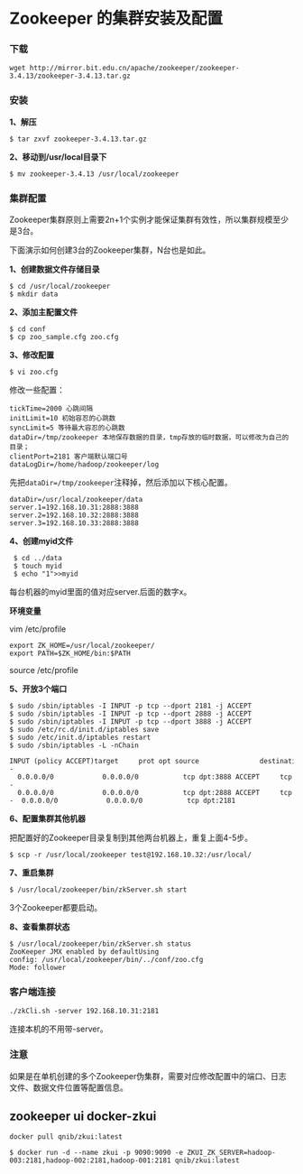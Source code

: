# Zookeeper 的集群安装及配置

  

### 下载

```shell
wget http://mirror.bit.edu.cn/apache/zookeeper/zookeeper-3.4.13/zookeeper-3.4.13.tar.gz 
```

### 安装

**1、解压**

```shell
$ tar zxvf zookeeper-3.4.13.tar.gz
```

**2、移动到/usr/local目录下**

```shell
$ mv zookeeper-3.4.13 /usr/local/zookeeper
```

### 集群配置

Zookeeper集群原则上需要2n+1个实例才能保证集群有效性，所以集群规模至少是3台。

下面演示如何创建3台的Zookeeper集群，N台也是如此。

**1、创建数据文件存储目录**

```shell
$ cd /usr/local/zookeeper
$ mkdir data
```
**2、添加主配置文件**

```shell
$ cd conf
$ cp zoo_sample.cfg zoo.cfg
```
**3、修改配置**
```shell
$ vi zoo.cfg
```
修改一些配置：
```
tickTime=2000 心跳间隔 
initLimit=10 初始容忍的心跳数  
syncLimit=5 等待最大容忍的心跳数  
dataDir=/tmp/zookeeper 本地保存数据的目录，tmp存放的临时数据，可以修改为自己的目录；  
clientPort=2181 客户端默认端口号  
dataLogDir=/home/hadoop/zookeeper/log
```
先把`dataDir=/tmp/zookeeper`注释掉，然后添加以下核心配置。
```shell
dataDir=/usr/local/zookeeper/data
server.1=192.168.10.31:2888:3888
server.2=192.168.10.32:2888:3888
server.3=192.168.10.33:2888:3888
```
**4、创建myid文件**
```shell
 $ cd ../data
 $ touch myid
 $ echo "1">>myid
```
每台机器的myid里面的值对应server.后面的数字x。

**环境变量**

vim /etc/profile

```
export ZK_HOME=/usr/local/zookeeper/
export PATH=$ZK_HOME/bin:$PATH
```
source  /etc/profile

**5、开放3个端口**
```shell
$ sudo /sbin/iptables -I INPUT -p tcp --dport 2181 -j ACCEPT
$ sudo /sbin/iptables -I INPUT -p tcp --dport 2888 -j ACCEPT
$ sudo /sbin/iptables -I INPUT -p tcp --dport 3888 -j ACCEPT
$ sudo /etc/rc.d/init.d/iptables save
$ sudo /etc/init.d/iptables restart
$ sudo /sbin/iptables -L -nChain 

INPUT (policy ACCEPT)target     prot opt source               destination         ACCEPT     tcp  --  0.0.0.0/0            0.0.0.0/0           tcp dpt:3888 ACCEPT     tcp  --  0.0.0.0/0            0.0.0.0/0           tcp dpt:2888 ACCEPT     tcp  --  0.0.0.0/0            0.0.0.0/0           tcp dpt:2181
```
**6、配置集群其他机器**

把配置好的Zookeeper目录复制到其他两台机器上，重复上面4-5步。
```shell
$ scp -r /usr/local/zookeeper test@192.168.10.32:/usr/local/
```
**7、重启集群**
```shell
$ /usr/local/zookeeper/bin/zkServer.sh start
```
3个Zookeeper都要启动。

**8、查看集群状态**
```shell
$ /usr/local/zookeeper/bin/zkServer.sh status  
ZooKeeper JMX enabled by defaultUsing 
config: /usr/local/zookeeper/bin/../conf/zoo.cfg
Mode: follower
```
### 客户端连接
```shell
./zkCli.sh -server 192.168.10.31:2181
```
连接本机的不用带-server。

### 注意

如果是在单机创建的多个Zookeeper伪集群，需要对应修改配置中的端口、日志文件、数据文件位置等配置信息。


## zookeeper ui docker-zkui

```shell
docker pull qnib/zkui:latest
```


```shell
$ docker run -d --name zkui -p 9090:9090 -e ZKUI_ZK_SERVER=hadoop-003:2181,hadoop-002:2181,hadoop-001:2181 qnib/zkui:latest

```
